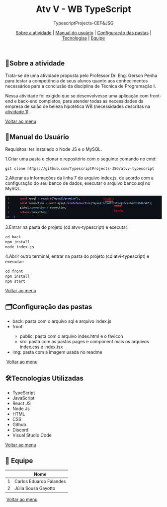 <div align="center" id="menu">
    <h1>Atv V - WB TypeScript</h1>
    <p> TypescriptProjects-CEF&JSG </p>
    <p>
    <a href="#sobre">Sobre a atividade</a> | 
    <a href="#manual">Manual do usuário</a> |
    <a href="#pastas">Configuração das pastas</a> | 
  	<a href="#tecnologias">Tecnologias</a> |
    <a href="#equipe">Equipe</a>
</p>
</div>


<br>

<h2 id="sobre">📝Sobre a atividade</h2>

<p>Trata-se de uma atividade proposta pelo Professor Dr. Eng. Gerson Penha para testar a competência de seus alunos quanto aos conhecimentos necessários para a conclusão da disciplina de Técnica de Programação I. </p>

<p>Nessa atividade foi exigido que se desenvolvesse uma aplicação com front-end e back-end completos, para atender todas as necessidades da empresa de salão de beleza hipotética WB (necessidades descritas na <a href="https://github.com/TypescriptProjects-JSG/atvi-typescript">atividade 1</a>). </p>

<a href="#menu">Voltar ao menu </a>



<h2 id="manual"> 📜Manual do Usuário </h2>

Requisitos: ter instalado o Node JS e o MySQL.

1.Criar uma pasta e clonar o repositório com o seguinte comando no cmd: </li>

```
git clone https://github.com/TypescriptProjects-JSG/atvv-typescript
```

2.Alterar as informações da linha 7 do arquivo index.js, de acordo com a configuração do seu banco de dados, executar o arquivo banco.sql no MySQL.

<img src="img/index.png">

3.Entrar na pasta do projeto (cd atvv-typescript) e executar:

```
cd back
npm install
node index.js
```

4.Abrir outro terminal, entrar na pasta do projeto (cd atvi-typescript) e executar:

```
cd front
npm install
npm start
```

<a href="#menu">Voltar ao menu </a>



<h2 id="pastas"> 🗂Configuração das pastas</h2>

<ul>
    <li>back: pasta com o arquivo sql e arquivo index.js</li>
    <li>front: </li>
    <ul>
        <li> public: pasta com o arquivo index.html e o favicon</li>
    	<li> src: pasta com as pastas pages e component mais os arquivos index.css e index.tsx </li>
    </ul>
    <li>img: pasta com a imagem usada no readme</li>
</ul>



 <a href="#menu">Voltar ao menu </a>



<h2 id="tecnologias">🛠Tecnologias Utilizadas</h2>

<ul> 
    <li> TypeScript</li>
    <li> JavaScript</li>
    <li> React JS </li>
    <li> Node Js </li>
    <li> HTML </li>
    <li> CSS </li>
    <li> Github </li>
    <li> Discord </li>
    <li> Visual Studio Code</li>
</ul>


<a href="#menu">Voltar ao menu</a>



<h2 id="equipe">👥 Equipe</h2>

|      | Nome                    |
| ---- | ----------------------- |
| 1    | Carlos Eduardo Falandes |
| 2    | Júlia Sousa Gayotto     |

 <a href="#menu">Voltar ao menu </a>

